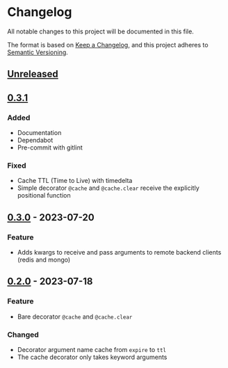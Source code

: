 # Changelog

All notable changes to this project will be documented in this file.

The format is based on [Keep a Changelog](https://keepachangelog.com/en/1.0.0/),
and this project adheres to [Semantic Versioning](https://semver.org/spec/v2.0.0.html).

## [Unreleased]

## [0.3.1]
### Added
- Documentation
- Dependabot
- Pre-commit with gitlint

### Fixed
- Cache TTL (Time to Live) with timedelta
- Simple decorator ``@cache`` and ``@cache.clear`` receive the explicitly positional function

## [0.3.0] - 2023-07-20
### Feature
- Adds kwargs to receive and pass arguments to remote backend clients (redis and mongo)

## [0.2.0] - 2023-07-18
### Feature
- Bare decorator ``@cache`` and ``@cache.clear``

### Changed
- Decorator argument name cache from ``expire`` to ``ttl``
- The cache decorator only takes keyword arguments

[Unreleased]: https://github.com/taconi/cachetoolz/compare/0.3.1...HEAD
[0.3.1]: https://github.com/taconi/cachetoolz/compare/0.3.0...0.3.1
[0.3.0]: https://github.com/taconi/cachetoolz/compare/0.2.0...0.3.0
[0.2.0]: https://github.com/taconi/cachetoolz/releases/tag/0.2.0
